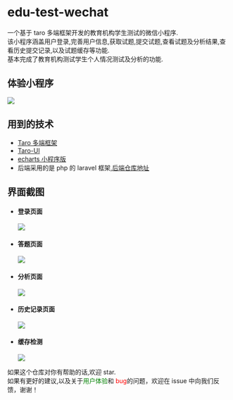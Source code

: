 # edu-test-wechat

一个基于 taro 多端框架开发的教育机构学生测试的微信小程序.<br>
该小程序涵盖用户登录,完善用户信息,获取试题,提交试题,查看试题及分析结果,查看历史提交记录,以及试题缓存等功能.<br>
基本完成了教育机构测试学生个人情况测试及分析的功能.

## 体验小程序

![](https://user-gold-cdn.xitu.io/2020/7/7/173275acdab97da0?w=1052&h=1038&f=png&s=347207)

## 用到的技术

- [Taro 多端框架](https://taro.aotu.io/)
- [Taro-UI](https://taro-ui.jd.com/#/)
- [echarts 小程序版](https://github.com/ecomfe/echarts-for-weixin)
- 后端采用的是 php 的 laravel 框架,[后端仓库地址](https://github.com/ibwei/edu-test)

## 界面截图

- #### 登录页面
  ![](https://user-gold-cdn.xitu.io/2020/7/7/173275ca607fa6e6?w=311&h=671&f=png&s=44782)
- #### 答题页面
  ![](https://user-gold-cdn.xitu.io/2020/7/7/173275d1f252a8cb?w=310&h=666&f=png&s=38768)
- #### 分析页面
  ![](https://user-gold-cdn.xitu.io/2020/7/7/173275dcd89a84c4?w=307&h=676&f=png&s=64060)
- #### 历史记录页面
  ![](https://user-gold-cdn.xitu.io/2020/7/7/173275e67df7ec61?w=311&h=670&f=png&s=28632)
- #### 缓存检测
  ![](https://user-gold-cdn.xitu.io/2020/7/7/173275f0ff2b2cb1?w=311&h=669&f=png&s=43067)

如果这个仓库对你有帮助的话,欢迎 star.<br>
如果有更好的建议,以及关于<font color='green'>用户体验</font>和 <font color='red'>bug</font>的问题，欢迎在 issue 中向我们反馈，谢谢！
